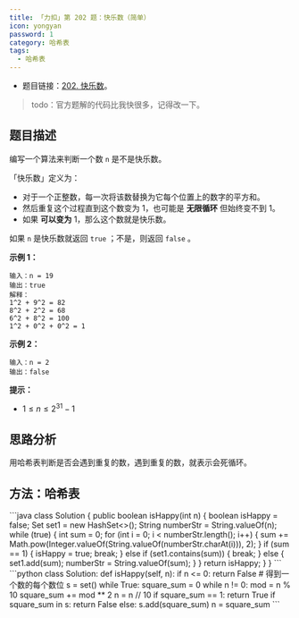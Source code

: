 ```yaml
---
title: 「力扣」第 202 题：快乐数（简单）
icon: yongyan
password: 1
category: 哈希表
tags:
  - 哈希表
---
```


+ 题目链接：[202. 快乐数](https://leetcode-cn.com/problems/happy-number/)。

> todo：官方题解的代码比我快很多，记得改一下。

## 题目描述

编写一个算法来判断一个数 `n` 是不是快乐数。

「快乐数」定义为：

- 对于一个正整数，每一次将该数替换为它每个位置上的数字的平方和。
- 然后重复这个过程直到这个数变为 1，也可能是 **无限循环** 但始终变不到 1。
- 如果 **可以变为** 1，那么这个数就是快乐数。

如果 `n` 是快乐数就返回 `true` ；不是，则返回 `false` 。

**示例 1：**

```
输入：n = 19
输出：true
解释：
1^2 + 9^2 = 82
8^2 + 2^2 = 68
6^2 + 8^2 = 100
1^2 + 0^2 + 0^2 = 1
```

**示例 2：**

```
输入：n = 2
输出：false
```

 **提示：**

- $1 \le n \le 2^{31} - 1$

## 思路分析

用哈希表判断是否会遇到重复的数，遇到重复的数，就表示会死循环。

## 方法：哈希表

<CodeGroup>
<CodeGroupItem title="Java">
```java
class Solution {
    public boolean isHappy(int n) {
        boolean isHappy = false;
        Set<Integer> set1 = new HashSet<>();
        String numberStr = String.valueOf(n);
        while (true) {
            int sum = 0;
            for (int i = 0; i < numberStr.length(); i++) {
                sum += Math.pow(Integer.valueOf(String.valueOf(numberStr.charAt(i))), 2);
            }
            if (sum == 1) {
                isHappy = true;
                break;
            } else if (set1.contains(sum)) {
                break;
            } else {
                set1.add(sum);
                numberStr = String.valueOf(sum);
            }
        }
        return isHappy;
    }
}
```
</CodeGroupItem>

<CodeGroupItem title="Python3">
```python
class Solution:
    def isHappy(self, n):
        if n <= 0:
            return False
        # 得到一个数的每个数位
        s = set()
        while True:
            square_sum = 0
            while n != 0:
                mod = n % 10
                square_sum += mod ** 2
                n = n // 10
            if square_sum == 1:
                return True
            if square_sum in s:
                return False
            else:
                s.add(square_sum)
                n = square_sum
```
</CodeGroupItem>
</CodeGroup>









